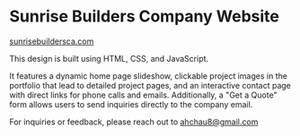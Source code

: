 # Sunrise Builders Company Website 
[sunrisebuildersca.com](https://sunrisebuildersca.com) 

This design is built using HTML, CSS, and JavaScript.

It features a dynamic home page slideshow, clickable project images in the portfolio that lead to detailed project pages, and an interactive contact page with direct links for phone calls and emails. Additionally, a "Get a Quote" form allows users to send inquiries directly to the company email.

For inquiries or feedback, please reach out to ahchau8@gmail.com
